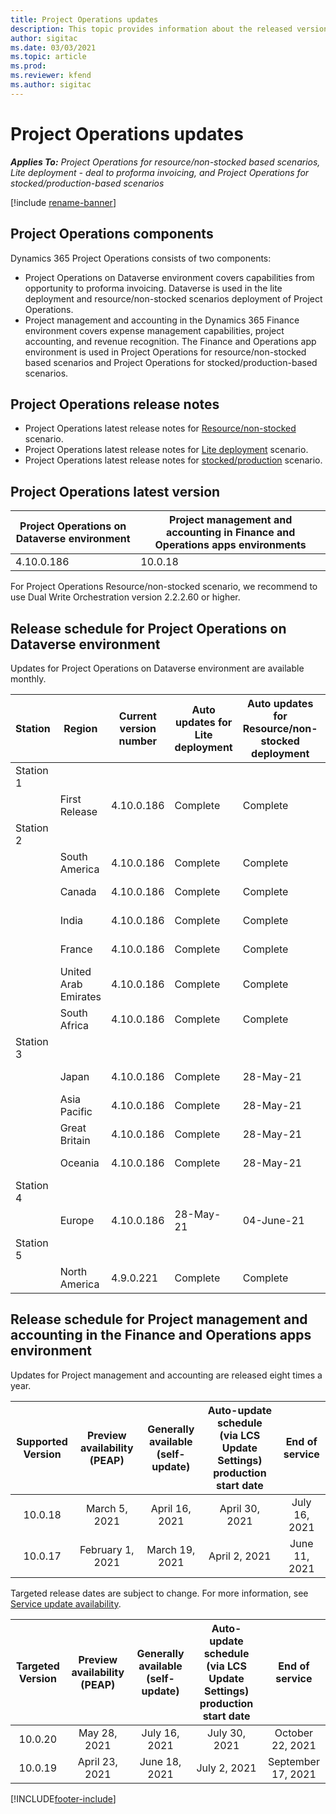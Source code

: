 ```yaml
---
title: Project Operations updates
description: This topic provides information about the released versions of Dynamics 365 Project Operations.
author: sigitac
ms.date: 03/03/2021
ms.topic: article
ms.prod:
ms.reviewer: kfend 
ms.author: sigitac
---
```


# Project Operations updates

_**Applies To:** Project Operations for resource/non-stocked based scenarios, Lite deployment - deal to proforma invoicing, and Project Operations for stocked/production-based scenarios_

[!include [rename-banner](~/includes/cc-data-platform-banner.md)]

## Project Operations components

Dynamics 365 Project Operations consists of two components:

- Project Operations on Dataverse environment covers capabilities from opportunity to proforma invoicing. Dataverse is used in the lite deployment and resource/non-stocked scenarios deployment of Project Operations.
- Project management and accounting in the Dynamics 365 Finance environment covers expense management capabilities, project accounting, and revenue recognition. The Finance and Operations app environment is used in Project Operations for resource/non-stocked based scenarios and Project Operations for stocked/production-based scenarios.

## Project Operations release notes
- Project Operations latest release notes for [Resource/non-stocked](whats-new-may-2021-resource-based.md) scenario.
- Project Operations latest release notes for [Lite deployment](../pro/whats-new/whats-new-may-2021-lite.md) scenario.
- Project Operations latest release notes for [stocked/production](../prod-pma/whats-new/whats-new-apr-2021-stocked.md) scenario.

## Project Operations latest version

| Project Operations on Dataverse environment | Project management and accounting in Finance and Operations apps environments | 
| --- | --- |
| 4.10.0.186 | 10.0.18 |

For Project Operations Resource/non-stocked scenario, we recommend to use Dual Write Orchestration version 2.2.2.60 or higher.

## Release schedule for Project Operations on Dataverse environment

Updates for Project Operations on Dataverse environment are available monthly. 

| Station   | Region        | Current version number | Auto updates for Lite deployment | Auto updates for Resource/non-stocked deployment | Next version number | Next version generally available |
|-----------|---------------|-----------------|--------------|---------------------|---------------------|---------------------|
| Station 1 |   &nbsp;      |    &nbsp;       | &nbsp;       |      &nbsp;         |      &nbsp;         |      &nbsp;         |
|   &nbsp;  | First Release |  4.10.0.186     | Complete     | Complete            | TBD                 | 28-May-21           |
| Station 2 |   &nbsp;      |    &nbsp;       | &nbsp;       |      &nbsp;         |      &nbsp;         |      &nbsp;         |
|   &nbsp;  | South America |  4.10.0.186     | Complete     | Complete            | TBD                 | 28-May-21           |
|    &nbsp; | Canada        |  4.10.0.186     | Complete     | Complete            | TBD                 | 28-May-21           |
|   &nbsp;  | India         |  4.10.0.186     | Complete     | Complete            | TBD                 | 28-May-21           |
|   &nbsp;  | France        |  4.10.0.186     | Complete     | Complete            | TBD                 | 28-May-21           |
|   &nbsp;  | United Arab Emirates |  4.10.0.186     | Complete     | Complete            | TBD                 | 28-May-21           |
|   &nbsp;  | South Africa         |  4.10.0.186     | Complete     | Complete            | TBD                 | 28-May-21           |
| Station 3 |      &nbsp;   |     &nbsp;      |     &nbsp;   |      &nbsp;         |      &nbsp;         |      &nbsp;         |
|   &nbsp;  | Japan         |  4.10.0.186     | Complete     | 28-May-21           | TBD                 | 04-June-21          |
|   &nbsp;  | Asia Pacific  |  4.10.0.186     | Complete     | 28-May-21           | TBD                 | 04-June-21          |
|   &nbsp;  | Great Britain |  4.10.0.186     | Complete     | 28-May-21           | TBD                 | 04-June-21          |
|   &nbsp;  | Oceania       |  4.10.0.186     | Complete     | 28-May-21           | TBD                 | 04-June-21          |
| Station 4 |     &nbsp;    |     &nbsp;      |     &nbsp;   |      &nbsp;         |      &nbsp;         |      &nbsp;         |
|   &nbsp;  | Europe        |  4.10.0.186     |  28-May-21   | 04-June-21          | TBD                 | 11-June-21          |
| Station 5 |     &nbsp;    |     &nbsp;      |     &nbsp;   |      &nbsp;         |      &nbsp;         |      &nbsp;         |
|   &nbsp;  | North America |  4.9.0.221      | Complete     | Complete            | 4.10.0.186          | 28-May-21           |

## Release schedule for Project management and accounting in the Finance and Operations apps environment

Updates for Project management and accounting are released eight times a year.

|          Supported Version          | Preview availability (PEAP) | Generally available (self-update) | Auto-update schedule (via LCS Update Settings) production start date |   End of service   |
|:-------------------------:|:---------------------------:|:---------------------------------:|:--------------------------------------------------------------------:|:------------------:|
|          10.0.18          |        March 5, 2021        |           April 16, 2021          |                            April 30, 2021                            |    July 16, 2021   |
|          10.0.17          |       February 1, 2021      |           March 19, 2021          |                             April 2, 2021                            |    June 11, 2021   |

Targeted release dates are subject to change. For more information, see [Service update availability](/dynamics365/fin-ops-core/fin-ops/get-started/public-preview-releases?toc=%2fdynamics365%2ffinance%2ftoc.json).

|          Targeted Version          | Preview availability (PEAP) | Generally available (self-update) | Auto-update schedule (via LCS Update Settings) production start date |   End of service   |
|:-------------------------:|:---------------------------:|:---------------------------------:|:--------------------------------------------------------------------:|:------------------:|
|          10.0.20          |         May 28, 2021        |           July 16, 2021           |                             July 30, 2021                             |  October 22, 2021  |
|          10.0.19          |        April 23, 2021       |            June 18, 2021           |                             July 2, 2021                             | September 17, 2021 |


[!INCLUDE[footer-include](../includes/footer-banner.md)]
